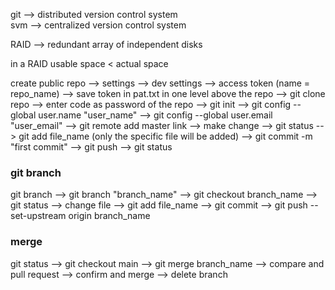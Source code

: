 git --> distributed version control system <br>
svm --> centralized version control system

RAID --> redundant array of independent disks

in a RAID usable space < actual space 

create public repo --> settings --> dev settings --> access token (name = repo_name) --> save token in pat.txt in one level above the repo --> git clone repo --> enter code as password of the repo --> git init --> git config --global user.name "user_name" --> git config --global user.email "user_email" --> git remote add master link --> make change --> git status --> git add file_name (only the specific file will be added) --> git commit -m "first commit" --> git push --> git status 

### git branch 
git branch --> git branch "branch_name" --> git checkout branch_name --> git status --> change file --> git add file_name --> git commit --> git push --set-upstream origin branch_name

### merge 
git status --> git checkout main --> git merge branch_name --> compare and pull request --> confirm and merge --> delete branch 
